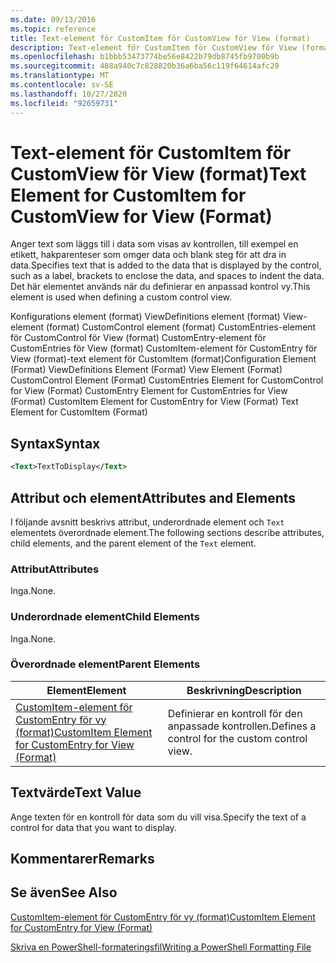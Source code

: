 ```yaml
---
ms.date: 09/13/2016
ms.topic: reference
title: Text-element för CustomItem för CustomView för View (format)
description: Text-element för CustomItem för CustomView för View (format)
ms.openlocfilehash: b1bbb53473774be56e8422b79db8745fb9700b9b
ms.sourcegitcommit: 488a940c7c828820b36a6ba56c119f64614afc29
ms.translationtype: MT
ms.contentlocale: sv-SE
ms.lasthandoff: 10/27/2020
ms.locfileid: "92659731"
---
```

# <a name="text-element-for-customitem-for-customview-for-view-format"></a><span data-ttu-id="4c841-103">Text-element för CustomItem för CustomView för View (format)</span><span class="sxs-lookup"><span data-stu-id="4c841-103">Text Element for CustomItem for CustomView for View (Format)</span></span>

<span data-ttu-id="4c841-104">Anger text som läggs till i data som visas av kontrollen, till exempel en etikett, hakparenteser som omger data och blank steg för att dra in data.</span><span class="sxs-lookup"><span data-stu-id="4c841-104">Specifies text that is added to the data that is displayed by the control, such as a label, brackets to enclose the data, and spaces to indent the data.</span></span> <span data-ttu-id="4c841-105">Det här elementet används när du definierar en anpassad kontrol vy.</span><span class="sxs-lookup"><span data-stu-id="4c841-105">This element is used when defining a custom control view.</span></span>

<span data-ttu-id="4c841-106">Konfigurations element (format) ViewDefinitions element (format) View-element (format) CustomControl element (format) CustomEntries-element för CustomControl för View (format) CustomEntry-element för CustomEntries för View (format) CustomItem-element för CustomEntry för View (format)-text element för CustomItem (format)</span><span class="sxs-lookup"><span data-stu-id="4c841-106">Configuration Element (Format) ViewDefinitions Element (Format) View Element (Format) CustomControl Element (Format) CustomEntries Element for CustomControl for View (Format) CustomEntry Element for CustomEntries for View (Format) CustomItem Element for CustomEntry for View (Format) Text Element for CustomItem (Format)</span></span>

## <a name="syntax"></a><span data-ttu-id="4c841-107">Syntax</span><span class="sxs-lookup"><span data-stu-id="4c841-107">Syntax</span></span>

```xml
<Text>TextToDisplay</Text>
```

## <a name="attributes-and-elements"></a><span data-ttu-id="4c841-108">Attribut och element</span><span class="sxs-lookup"><span data-stu-id="4c841-108">Attributes and Elements</span></span>

<span data-ttu-id="4c841-109">I följande avsnitt beskrivs attribut, underordnade element och `Text` elementets överordnade element.</span><span class="sxs-lookup"><span data-stu-id="4c841-109">The following sections describe attributes, child elements, and the parent element of the `Text` element.</span></span>

### <a name="attributes"></a><span data-ttu-id="4c841-110">Attribut</span><span class="sxs-lookup"><span data-stu-id="4c841-110">Attributes</span></span>

<span data-ttu-id="4c841-111">Inga.</span><span class="sxs-lookup"><span data-stu-id="4c841-111">None.</span></span>

### <a name="child-elements"></a><span data-ttu-id="4c841-112">Underordnade element</span><span class="sxs-lookup"><span data-stu-id="4c841-112">Child Elements</span></span>

<span data-ttu-id="4c841-113">Inga.</span><span class="sxs-lookup"><span data-stu-id="4c841-113">None.</span></span>

### <a name="parent-elements"></a><span data-ttu-id="4c841-114">Överordnade element</span><span class="sxs-lookup"><span data-stu-id="4c841-114">Parent Elements</span></span>

|<span data-ttu-id="4c841-115">Element</span><span class="sxs-lookup"><span data-stu-id="4c841-115">Element</span></span>|<span data-ttu-id="4c841-116">Beskrivning</span><span class="sxs-lookup"><span data-stu-id="4c841-116">Description</span></span>|
|-------------|-----------------|
|[<span data-ttu-id="4c841-117">CustomItem-element för CustomEntry för vy (format)</span><span class="sxs-lookup"><span data-stu-id="4c841-117">CustomItem Element for CustomEntry for View (Format)</span></span>](./customitem-element-for-customentry-for-customcontrol-for-view-format.md)|<span data-ttu-id="4c841-118">Definierar en kontroll för den anpassade kontrollen.</span><span class="sxs-lookup"><span data-stu-id="4c841-118">Defines a control for the custom control view.</span></span>|

## <a name="text-value"></a><span data-ttu-id="4c841-119">Textvärde</span><span class="sxs-lookup"><span data-stu-id="4c841-119">Text Value</span></span>

<span data-ttu-id="4c841-120">Ange texten för en kontroll för data som du vill visa.</span><span class="sxs-lookup"><span data-stu-id="4c841-120">Specify the text of a control for data that you want to display.</span></span>

## <a name="remarks"></a><span data-ttu-id="4c841-121">Kommentarer</span><span class="sxs-lookup"><span data-stu-id="4c841-121">Remarks</span></span>

## <a name="see-also"></a><span data-ttu-id="4c841-122">Se även</span><span class="sxs-lookup"><span data-stu-id="4c841-122">See Also</span></span>

[<span data-ttu-id="4c841-123">CustomItem-element för CustomEntry för vy (format)</span><span class="sxs-lookup"><span data-stu-id="4c841-123">CustomItem Element for CustomEntry for View (Format)</span></span>](./customitem-element-for-customentry-for-customcontrol-for-view-format.md)

[<span data-ttu-id="4c841-124">Skriva en PowerShell-formateringsfil</span><span class="sxs-lookup"><span data-stu-id="4c841-124">Writing a PowerShell Formatting File</span></span>](./writing-a-powershell-formatting-file.md)

